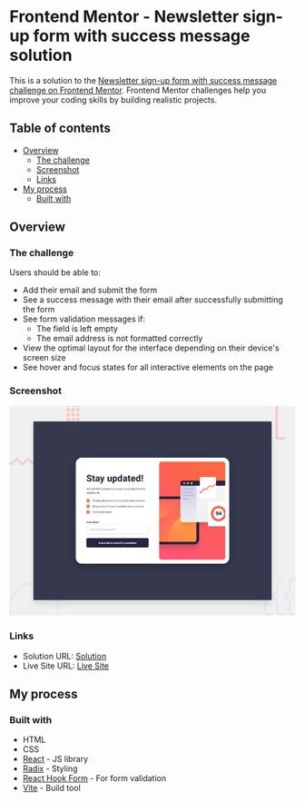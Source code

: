 # Frontend Mentor - Newsletter sign-up form with success message solution

This is a solution to the [Newsletter sign-up form with success message challenge on Frontend Mentor](https://www.frontendmentor.io/challenges/newsletter-signup-form-with-success-message-3FC1AZbNrv). Frontend Mentor challenges help you improve your coding skills by building realistic projects. 

## Table of contents

- [Overview](#overview)
  - [The challenge](#the-challenge)
  - [Screenshot](#screenshot)
  - [Links](#links)
- [My process](#my-process)
  - [Built with](#built-with)

## Overview

### The challenge

Users should be able to:

- Add their email and submit the form
- See a success message with their email after successfully submitting the form
- See form validation messages if:
  - The field is left empty
  - The email address is not formatted correctly
- View the optimal layout for the interface depending on their device's screen size
- See hover and focus states for all interactive elements on the page

### Screenshot

![](public/desktop-preview.jpg)

### Links

- Solution URL: [Solution](https://www.frontendmentor.io/solutions/newsletter-with-react-ym0vp0_oO-)
- Live Site URL: [Live Site](https://newsletter-ee.netlify.app/)

## My process

### Built with

- HTML
- CSS
- [React](https://reactjs.org/) - JS library
- [Radix](https://radix-ui.com/) - Styling
- [React Hook Form](https://react-hook-form.com/) - For form validation
- [Vite](https://vitejs.dev/) - Build tool

